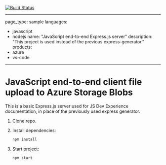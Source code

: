[![Build Status](https://dev.azure.com/amerritt0226/Training/_apis/build/status/asiedlak-cr.js-e2e-express-server?branchName=main)](https://dev.azure.com/amerritt0226/Training/_build/latest?definitionId=2&branchName=main)

---
page_type: sample
languages:
- javascript
- nodejs
name: "JavaScript end-to-end Express.js server"
description: "This project is used instead of the previous express-generator."
products:
- azure
- vs-code
---

# JavaScript end-to-end client file upload to Azure Storage Blobs

This is a basic Express.js server used for JS Dev Experience documentation, in place of the previously used express generator. 

1. Clone repo.

1. Install dependencies: 

    ```bash
    npm install
    ```

1. Start project: 

    ```bash
    npm start
    ```
